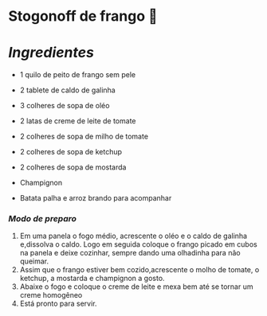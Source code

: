 # Stogonoff de frango :chicken:



# *Ingredientes*



* 1 quilo de peito de frango sem pele

* 2 tablete de caldo de galinha
* 3 colheres de sopa de oléo
* 2 latas de creme de leite de tomate
* 2 colheres de sopa de milho de tomate
* 2 colheres de sopa de ketchup
* 2 colheres de sopa de mostarda
* Champignon
* Batata palha e arroz brando para acompanhar



### *Modo de preparo*

1. Em uma panela o fogo médio, acrescente o oléo e o caldo de galinha e,dissolva o caldo. Logo em seguida coloque o frango picado em cubos na panela e deixe cozinhar, sempre dando uma olhadinha para não queimar.
2.  Assim que o frango estiver bem cozido,acrescente o molho de tomate, o ketchup, a mostarda e champignon a gosto.
3.  Abaixe o fogo e coloque o creme de leite e mexa bem até se tornar um creme homogêneo
4. Está pronto para servir.